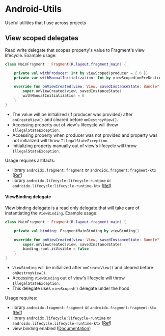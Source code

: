 # Android-Utils
Useful utilities that I use across projects

## View scoped delegates

Read write delegate that scopes property's value to Fragment's view lifecycle. Example usage:
```kotlin
class MainFragment : Fragment(R.layout.fragment_main) {

    private val withProducer: Int by viewScoped(producer = { 0 })
    private var withManualInitialization: Int by viewScoped(onPreDestroy = { /* TODO */ })

    override fun onViewCreated(view: View, savedInstanceState: Bundle?) {
        super.onViewCreated(view, savedInstanceState)
        withManualInitialization = 0
    }
}
```
- The value will be initialized (if producer was provided) after `onCreateView()` and cleared before `onDestroyView()`.
- Accessing property out of view's lifecycle will throw `IllegalStateException`.
- Accessing property when producer was not provided and property was not initialized will throw `IllegalStateException`.
- Initializing property manually out of view's lifecycle will throw `IllegalStateException`.

Usage requires artifacts:
- library `androidx.fragment:fragment` or `androidx.fragment:fragment-ktx` ([Ref](https://developer.android.com/jetpack/androidx/releases/fragment))
- library `androidx.lifecycle:lifecycle-runtime` or `androidx.lifecycle:lifecycle-runtime-ktx` ([Ref](https://developer.android.com/jetpack/androidx/releases/lifecycle))
#### ViewBinding delegate

View binding delegate is a read only delegate that will take care of instantiating the `ViewBinding`. Example usage:
```kotlin
class MainFragment : Fragment(R.layout.fragment_main) {

    private val binding: FragmentMainBinding by viewBinding()

    override fun onViewCreated(view: View, savedInstanceState: Bundle?) {
        super.onViewCreated(view, savedInstanceState)
        binding.root.isVisible = false
    }
}

```
- `ViewBinding` will be initialized after `onCreateView()` and cleared before `onDestroyView()`.
- Accessing `ViewBinding` out of view's lifecycle will throw `IllegalStateException`.
- This delegate uses `viewScoped()` delegate under the hood

Usage requires:
- library `androidx.fragment:fragment` or `androidx.fragment:fragment-ktx` ([Ref](https://developer.android.com/jetpack/androidx/releases/fragment))
- library `androidx.lifecycle:lifecycle-runtime` or `androidx.lifecycle:lifecycle-runtime-ktx` ([Ref](https://developer.android.com/jetpack/androidx/releases/lifecycle))
- view binding enabled ([Documentation](https://developer.android.com/topic/libraries/view-binding))
